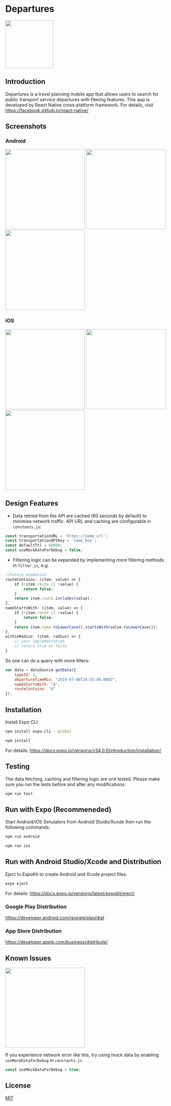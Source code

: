 # Departures 
<img src="assets/icon.png" width="150">

## Introduction
Departures is a travel planning mobile app that allows users to search for public transport service departures with fitering features. This app is developed by React Native cross-platform framework. For details, visit https://facebook.github.io/react-native/


## Screenshots
### Android
<img src="screenshots/android/home.png" width="250"> <img src="screenshots/android/date_picker.png" width="250"> <img src="screenshots/android/map_marker.png" width="250">

### iOS
<img src="screenshots/ios/home.png" width="250"> <img src="screenshots/ios/date_picker.png" width="250"> <img src="screenshots/ios/map_marker.png" width="250">

## Design Features
- Data retried from the API are cached (60 seconds by default) to minimise network traffic. API URL and caching are configurable in `constants.js`:
```javascript
const transportationURL = 'https://some_url';
const transportationAPIKey = 'some_key';
const defaultTtl = 60000;
const useMockDataForDebug = false;
```

- Filtering logic can be expanded by implementing more filtering methods in `filter.js`, e.g.
```javascript
//Future expansion
routeContains: (item, value) => {
    if (!item.route || !value) {
        return false;
    }
    return item.route.includes(value); 
},
nameStartsWith: (item, value) => {
    if (!item.route || !value) {
        return false;
    }
    return item.name.toLowerCase().startsWith(value.toLowerCase());
},
withinRadius: (item, radius) => {
    // your implementation
    // return true or false
}
```
So one can do a query with more filters: 

```javascript
var data = dataSource.getData({
    typeId: 1,
    departureTimeMin: "2019-07-08T14:55:00.000Z",
    nameStartsWith: "A",
    routeContains: "8"
});
```

## Installation

Install Expo CLI

```bash
npm install expo-cli --global
```

```bash
npm install
```
For details: https://docs.expo.io/versions/v34.0.0/introduction/installation/

## Testing
The data fetching, caching and filtering logic are unit tested. Please make sure you run the tests before and after any modifications:

```bash
npm run test
```

## Run with Expo (Recommeneded)

Start Android/iOS Simulators from Android Stuido/Xcode then run the following commands:

```bash
npm run android
```

```bash
npm run ios
```

## Run with Android Studio/Xcode and Distribution

Eject to ExpoKit to create Android and Xcode project files:

```bash
expo eject
```
For details: https://docs.expo.io/versions/latest/expokit/eject/

### Google Play Distribution
https://developer.android.com/google/play/dist

### App Store Distribution
https://developer.apple.com/business/distribute/


## Known Issues

<img src="screenshots/ios/error.png" width="250">

If you experience network error like this, try using mock data by enabling `useMockDataForDebug` in `constants.js`
```javascript
const useMockDataForDebug = true;
```

## License
[MIT](https://choosealicense.com/licenses/mit/)
